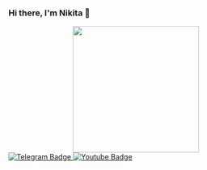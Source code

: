 ### Hi there, I'm Nikita 👋

<div id="header" align="center">
  <img src="https://media.giphy.com/media/3iyKHMIKg5VWG6qHUm/giphy.gif" width="250"/>
</div>

<!-- <div id="badges">
  <img src="https://img.shields.io/badge/telegram-blue?logo=telegram&logoColor=white&style=for-the-badge"/>
  <img src="https://img.shields.io/badge/yandex-yellow?logo=yandex&logoColor=white&style=for-the-badge"/>
</div> -->

<div id="badges">
  <a href="https://t.me/Nikitaromanof">
    <img src="https://img.shields.io/badge/telegram-blue?logo=telegram&logoColor=white&style=for-the-badge" alt="Telegram Badge"/>
  </a>
  <a href="your-youtube-URL">
    <img src="https://img.shields.io/badge/YouTube-red?style=for-the-badge&logo=youtube&logoColor=white" alt="Youtube Badge"/>
  </a>
</div>
